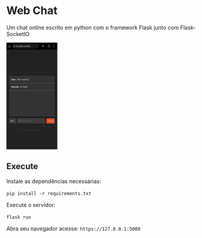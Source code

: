 # Web Chat 
Um chat online escrito em python com o framework Flask junto com Flask-SocketIO

<img src="img/web-chat01.jpg" height="280px">


## Execute
Instale as dependências necessárias:

```pip install -r requirements.txt```

Execute o servidor:

```flask run```

Abra seu navegador acesse:
```https://127.0.0.1:5000```
